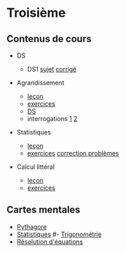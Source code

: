 # Troisième 

## Contenus de cours 
- DS
    - DS1 [sujet](./3eme/301_agrandissement_ds.pdf) [corrigé](.)


- Agrandissement
    - [leçon](./3eme/301_agrandissement_cours.pdf)
    - [exercices](./3eme/301_agrandissement_exercices.pdf)
    - [DS](./3eme/301_agrandissement_ds.pdf)
    - interrogations [1](./3eme/301_agrandissement_interro_correction.pdf) [2](./3eme/301_agrandissement_interro2.pdf)

- Statistiques
    - [leçon](./3eme/302_statistiques_cours.pdf)
    - [exercices](./3eme/302_statistiques_exercices.pdf) [correction problèmes](./3eme/302_statistiques_exercices_correctionPB.pdf)
    
- Calcul littéral
    - [leçon](./3eme/303_litteral_exercices.pdf)
    - [exercices](./3eme/303_litteral_cours.pdf)

## Cartes mentales

- [Pythagore](./3eme/cartes/t-carte-pythagore.pdf)
- [Statistiques](./3eme/cartes/t-carte-statistiques.pdf)
#- [Trigonométrie](./3eme/cartes/t-carte-trigonometrie.pdf)
- [Résolution d'équations](./3eme/cartes/t-carte-equations.pdf)